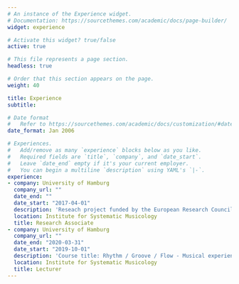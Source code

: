 ```yaml
---
# An instance of the Experience widget.
# Documentation: https://sourcethemes.com/academic/docs/page-builder/
widget: experience

# Activate this widget? true/false
active: true

# This file represents a page section.
headless: true

# Order that this section appears on the page.
weight: 40

title: Experience
subtitle:

# Date format
#   Refer to https://sourcethemes.com/academic/docs/customization/#date-format
date_format: Jan 2006

# Experiences.
#   Add/remove as many `experience` blocks below as you like.
#   Required fields are `title`, `company`, and `date_start`.
#   Leave `date_end` empty if it's your current employer.
#   You can begin a multiline `description` using YAML's `|-`.
experience:
- company: University of Hamburg
  company_url: ""
  date_end: ""
  date_start: "2017-04-01"
  description: 'Reseach project funded by the European Research Council called "Slow Motion: Transformations of Musical Time in Perception and Performance (SloMo)"'
  location: Institute for Systematic Musicology
  title: Research Associate
- company: University of Hamburg
  company_url: ""
  date_end: "2020-03-31"
  date_start: "2019-10-01"
  description: 'Course title: Rhythm / Groove / Flow - Musical experiences of time'
  location: Institute for Systematic Musicology
  title: Lecturer
---
```

